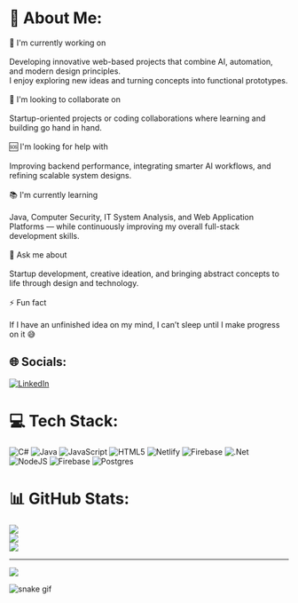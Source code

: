 # 💫 About Me:
🧠 I'm currently working on<br><br>Developing innovative web-based projects that combine AI, automation, and modern design principles.<br>I enjoy exploring new ideas and turning concepts into functional prototypes.<br><br>🤝 I'm looking to collaborate on<br><br>Startup-oriented projects or coding collaborations where learning and building go hand in hand.<br><br>🆘 I'm looking for help with<br><br>Improving backend performance, integrating smarter AI workflows, and refining scalable system designs.<br><br>📚 I'm currently learning<br><br>Java, Computer Security, IT System Analysis, and Web Application Platforms — while continuously improving my overall full-stack development skills.<br><br>💬 Ask me about<br><br>Startup development, creative ideation, and bringing abstract concepts to life through design and technology.<br><br>⚡ Fun fact<br><br>If I have an unfinished idea on my mind, I can’t sleep until I make progress on it 😅


## 🌐 Socials:
[![LinkedIn](https://img.shields.io/badge/LinkedIn-%230077B5.svg?logo=linkedin&logoColor=white)](https://linkedin.com/in/https://www.linkedin.com/in/enes-yast%C4%B1-1b520b208/) 

# 💻 Tech Stack:
![C#](https://img.shields.io/badge/c%23-%23239120.svg?style=for-the-badge&logo=csharp&logoColor=white) ![Java](https://img.shields.io/badge/java-%23ED8B00.svg?style=for-the-badge&logo=openjdk&logoColor=white) ![JavaScript](https://img.shields.io/badge/javascript-%23323330.svg?style=for-the-badge&logo=javascript&logoColor=%23F7DF1E) ![HTML5](https://img.shields.io/badge/html5-%23E34F26.svg?style=for-the-badge&logo=html5&logoColor=white) ![Netlify](https://img.shields.io/badge/netlify-%23000000.svg?style=for-the-badge&logo=netlify&logoColor=#00C7B7) ![Firebase](https://img.shields.io/badge/firebase-%23039BE5.svg?style=for-the-badge&logo=firebase) ![.Net](https://img.shields.io/badge/.NET-5C2D91?style=for-the-badge&logo=.net&logoColor=white) ![NodeJS](https://img.shields.io/badge/node.js-6DA55F?style=for-the-badge&logo=node.js&logoColor=white) ![Firebase](https://img.shields.io/badge/firebase-a08021?style=for-the-badge&logo=firebase&logoColor=ffcd34) ![Postgres](https://img.shields.io/badge/postgres-%23316192.svg?style=for-the-badge&logo=postgresql&logoColor=white)
# 📊 GitHub Stats:
![](https://github-readme-stats.vercel.app/api?username=enessyasti&theme=shadow_green&hide_border=false&include_all_commits=false&count_private=false)<br/>
![](https://nirzak-streak-stats.vercel.app/?user=enessyasti&theme=shadow_green&hide_border=false)<br/>
![](https://github-readme-stats.vercel.app/api/top-langs/?username=enessyasti&theme=shadow_green&hide_border=false&include_all_commits=false&count_private=false&layout=compact)

---
[![](https://visitcount.itsvg.in/api?id=enessyasti&icon=0&color=0)](https://visitcount.itsvg.in)

<!-- Proudly created with GPRM ( https://gprm.itsvg.in ) -->



![snake gif](https://github.com/enessyasti/enessyasti/blob/output/github-contribution-grid-snake.gif)
